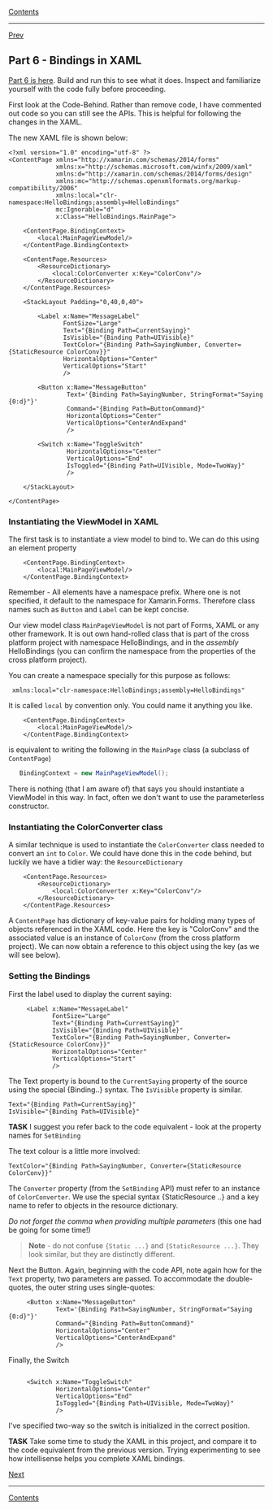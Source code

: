 [Contents](README.md)

----


[Prev](mvvm-5.md)

## Part 6 - Bindings in XAML
[Part 6 is here](/code/Chapter2/Bindings/HelloBindings-06). Build and run this to see what it does. Inspect and familiarize yourself with the code fully before proceeding. 

First look at the Code-Behind. Rather than remove code, I have commented out code so you can still see the APIs. This is helpful for following the changes in the XAML.

The new XAML file is shown below:
```XAML
<?xml version="1.0" encoding="utf-8" ?>
<ContentPage xmlns="http://xamarin.com/schemas/2014/forms"
             xmlns:x="http://schemas.microsoft.com/winfx/2009/xaml"
             xmlns:d="http://xamarin.com/schemas/2014/forms/design"
             xmlns:mc="http://schemas.openxmlformats.org/markup-compatibility/2006"
             xmlns:local="clr-namespace:HelloBindings;assembly=HelloBindings"
             mc:Ignorable="d"
             x:Class="HelloBindings.MainPage">
            
    <ContentPage.BindingContext>
        <local:MainPageViewModel/>
    </ContentPage.BindingContext>
    
    <ContentPage.Resources>
        <ResourceDictionary>
            <local:ColorConverter x:Key="ColorConv"/>
        </ResourceDictionary>
    </ContentPage.Resources>
    
    <StackLayout Padding="0,40,0,40">
        
        <Label x:Name="MessageLabel" 
               FontSize="Large"
               Text="{Binding Path=CurrentSaying}" 
               IsVisible="{Binding Path=UIVisible}"
               TextColor="{Binding Path=SayingNumber, Converter={StaticResource ColorConv}}"
               HorizontalOptions="Center"
               VerticalOptions="Start" 
               />

        <Button x:Name="MessageButton"
                Text='{Binding Path=SayingNumber, StringFormat="Saying {0:d}"}'
                Command="{Binding Path=ButtonCommand}"
                HorizontalOptions="Center" 
                VerticalOptions="CenterAndExpand"
                />

        <Switch x:Name="ToggleSwitch"  
                HorizontalOptions="Center"
                VerticalOptions="End"
                IsToggled="{Binding Path=UIVisible, Mode=TwoWay}"
                />

    </StackLayout>

</ContentPage>

```

### Instantiating the ViewModel in XAML
The first task is to instantiate a view model to bind to. We can do this using an element property

```XAML
    <ContentPage.BindingContext>
        <local:MainPageViewModel/>
    </ContentPage.BindingContext>
```

Remember - All elements have a namespace prefix. Where one is not specified, it default to the namespace for Xamarin.Forms. Therefore class names such as `Button` and `Label` can be kept concise.

Our view model class `MainPageViewModel` is not part of Forms, XAML or any other framework. It is out own hand-rolled class that is part of the cross platform project with namespace HelloBindings, and in the _assembly_ HelloBindings (you can confirm the namespace from the properties of the cross platform project).

You can create a namespace specially for this purpose as follows:
```XAML
 xmlns:local="clr-namespace:HelloBindings;assembly=HelloBindings"
```
It is called `local` by convention only. You could name it anything you like. 

```XAML
    <ContentPage.BindingContext>
        <local:MainPageViewModel/>
    </ContentPage.BindingContext>
```
is equivalent to writing the following in the `MainPage` class (a subclass of `ContentPage`) 
```C#
   BindingContext = new MainPageViewModel();
```

There is nothing (that I am aware of) that says you should instantiate a ViewModel in this way. In fact, often we don't want to use the parameterless constructor. 

### Instantiating the ColorConverter class
A similar technique is used to instantiate the `ColorConverter` class needed to convert an `int` to `Color`. We could have done this in the code behind, but luckily we have a tidier way: the `ResourceDictionary`

```XAML
    <ContentPage.Resources>
        <ResourceDictionary>
            <local:ColorConverter x:Key="ColorConv"/>
        </ResourceDictionary>
    </ContentPage.Resources>
```

A `ContentPage` has dictionary of key-value pairs for holding many types of objects referenced in the XAML code. Here the key is "ColorConv" and the associated value is an instance of `ColorConv` (from the cross platform project). We can now obtain a reference to this object using the key (as we will see below).

### Setting the Bindings
First the label used to display the current saying:

```XAML
     <Label x:Name="MessageLabel" 
            FontSize="Large"
            Text="{Binding Path=CurrentSaying}" 
            IsVisible="{Binding Path=UIVisible}"
            TextColor="{Binding Path=SayingNumber, Converter={StaticResource ColorConv}}"
            HorizontalOptions="Center"
            VerticalOptions="Start" 
            />
```
The Text property is bound to the `CurrentSaying` property of the source using the special {Binding..} syntax. The `IsVisible` property is similar.
```XAML
Text="{Binding Path=CurrentSaying}"
IsVisible="{Binding Path=UIVisible}"
```
**TASK** I suggest you refer back to the code equivalent - look at the property names for `SetBinding`

The text colour is a little more involved:
```XAML
TextColor="{Binding Path=SayingNumber, Converter={StaticResource ColorConv}}"
```
The `Converter` property (from the `SetBinding` API) must refer to an instance of `ColorConverter`. We use the special syntax {StaticResource ..} and a key name to refer to objects in the resource dictionary. 

_Do not forget the comma when providing multiple parameters_ (this one had be going for some time!)

> **Note** - do not confuse `{Static ...}` and `{StaticResource ...}`. They look similar, but they are distinctly different.

Next the Button. Again, beginning with the code API, note again how for the `Text` property, two parameters are passed. To accommodate the double-quotes, the outer string uses single-quotes:

```XAML
     <Button x:Name="MessageButton"
             Text='{Binding Path=SayingNumber, StringFormat="Saying {0:d}"}'
             Command="{Binding Path=ButtonCommand}"
             HorizontalOptions="Center" 
             VerticalOptions="CenterAndExpand"
             />
```                

Finally, the Switch

```XAML

     <Switch x:Name="ToggleSwitch"  
             HorizontalOptions="Center"
             VerticalOptions="End"
             IsToggled="{Binding Path=UIVisible, Mode=TwoWay}"
             />             
```            

I've specified two-way so the switch is initialized in the correct position. 

**TASK**
Take some time to study the XAML in this project, and compare it to the code equivalent from the previous version. Trying experimenting to see how intellisense helps you complete XAML bindings.

 [Next](mvvm-7.md)

----

[Contents](README.md)
